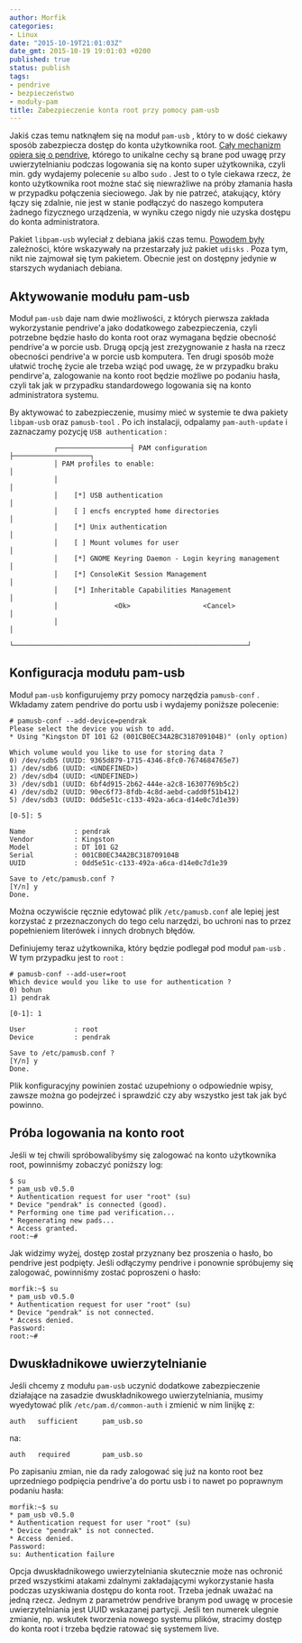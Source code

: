 ```yaml
---
author: Morfik
categories:
- Linux
date: "2015-10-19T21:01:03Z"
date_gmt: 2015-10-19 19:01:03 +0200
published: true
status: publish
tags:
- pendrive
- bezpieczeństwo
- moduły-pam
title: Zabezpieczenie konta root przy pomocy pam-usb
---
```


Jakiś czas temu natknąłem się na moduł `pam-usb` , który to w dość ciekawy sposób zabezpiecza dostęp
do konta użytkownika root. [Cały mechanizm opiera się o pendrive](https://wiki.debian.org/pamusb),
którego to unikalne cechy są brane pod uwagę przy uwierzytelnianiu podczas logowania się na konto
super użytkownika, czyli min. gdy wydajemy polecenie `su` albo `sudo` . Jest to o tyle ciekawa
rzecz, że konto użytkownika root możne stać się niewrażliwe na próby złamania hasła w przypadku
połączenia sieciowego. Jak by nie patrzeć, atakujący, który łączy się zdalnie, nie jest w stanie
podłączyć do naszego komputera żadnego fizycznego urządzenia, w wyniku czego nigdy nie uzyska
dostępu do konta administratora.

Pakiet `libpam-usb` wyleciał z debiana jakiś czas temu. [Powodem
były](https://tracker.debian.org/news/686153) zależności, które wskazywały na przestarzały już
pakiet `udisks` . Poza tym, nikt nie zajmował się tym pakietem. Obecnie jest on dostępny jedynie w
starszych wydaniach debiana.

<!--more-->
## Aktywowanie modułu pam-usb

Moduł `pam-usb` daje nam dwie możliwości, z których pierwsza zakłada wykorzystanie pendrive'a jako
dodatkowego zabezpieczenia, czyli potrzebne będzie hasło do konta root oraz wymagana będzie obecność
pendrive'a w porcie usb. Drugą opcją jest zrezygnowanie z hasła na rzecz obecności pendrive'a w
porcie usb komputera. Ten drugi sposób może ułatwić trochę życie ale trzeba wziąć pod uwagę, że w
przypadku braku pendirve'a, zalogowanie na konto root będzie możliwe po podaniu hasła, czyli tak jak
w przypadku standardowego logowania się na konto administratora systemu.

By aktywować to zabezpieczenie, musimy mieć w systemie te dwa pakiety `libpam-usb` oraz
`pamusb-tool` . Po ich instalacji, odpalamy `pam-auth-update` i zaznaczamy pozycję `USB
authentication` :

```
           ┌──────────────────┤ PAM configuration ├───────────────────┐
           │ PAM profiles to enable:                                  │
           │                                                          │
           │    [*] USB authentication                                │
           │    [ ] encfs encrypted home directories                  │
           │    [*] Unix authentication                               │
           │    [ ] Mount volumes for user                            │
           │    [*] GNOME Keyring Daemon - Login keyring management   │
           │    [*] ConsoleKit Session Management                     │
           │    [*] Inheritable Capabilities Management               │
           │              <Ok>                  <Cancel>              │
           │                                                          │
           └──────────────────────────────────────────────────────────┘
```

## Konfiguracja modułu pam-usb

Moduł `pam-usb` konfigurujemy przy pomocy narzędzia `pamusb-conf` . Wkładamy zatem pendrive do portu
usb i wydajemy poniższe polecenie:

    # pamusb-conf --add-device=pendrak
    Please select the device you wish to add.
    * Using "Kingston DT 101 G2 (001CB0EC34A2BC318709104B)" (only option)

    Which volume would you like to use for storing data ?
    0) /dev/sdb5 (UUID: 9365d879-1715-4346-8fc0-7674684765e7)
    1) /dev/sdb6 (UUID: <UNDEFINED>)
    2) /dev/sdb4 (UUID: <UNDEFINED>)
    3) /dev/sdb1 (UUID: 6bf4d915-2b62-444e-a2c8-16307769b5c2)
    4) /dev/sdb2 (UUID: 90ec6f73-8fdb-4c8d-aebd-cadd0f51b412)
    5) /dev/sdb3 (UUID: 0dd5e51c-c133-492a-a6ca-d14e0c7d1e39)

    [0-5]: 5

    Name            : pendrak
    Vendor          : Kingston
    Model           : DT 101 G2
    Serial          : 001CB0EC34A2BC318709104B
    UUID            : 0dd5e51c-c133-492a-a6ca-d14e0c7d1e39

    Save to /etc/pamusb.conf ?
    [Y/n] y
    Done.

Można oczywiście ręcznie edytować plik `/etc/pamusb.conf` ale lepiej jest korzystać z przeznaczonych
do tego celu narzędzi, bo uchroni nas to przez popełnieniem literówek i innych drobnych błędów.

Definiujemy teraz użytkownika, który będzie podlegał pod moduł `pam-usb` . W tym przypadku jest to
`root` :

    # pamusb-conf --add-user=root
    Which device would you like to use for authentication ?
    0) bohun
    1) pendrak

    [0-1]: 1

    User            : root
    Device          : pendrak

    Save to /etc/pamusb.conf ?
    [Y/n] y
    Done.

Plik konfiguracyjny powinien zostać uzupełniony o odpowiednie wpisy, zawsze można go podejrzeć i
sprawdzić czy aby wszystko jest tak jak być powinno.

## Próba logowania na konto root

Jeśli w tej chwili spróbowalibyśmy się zalogować na konto użytkownika root, powinniśmy zobaczyć
poniższy log:

    $ su
    * pam_usb v0.5.0
    * Authentication request for user "root" (su)
    * Device "pendrak" is connected (good).
    * Performing one time pad verification...
    * Regenerating new pads...
    * Access granted.
    root:~#

Jak widzimy wyżej, dostęp został przyznany bez proszenia o hasło, bo pendrive jest podpięty. Jeśli
odłączymy pendrive i ponownie spróbujemy się zalogować, powinniśmy zostać poproszeni o hasło:

    morfik:~$ su
    * pam_usb v0.5.0
    * Authentication request for user "root" (su)
    * Device "pendrak" is not connected.
    * Access denied.
    Password:
    root:~#

## Dwuskładnikowe uwierzytelnianie

Jeśli chcemy z modułu `pam-usb` uczynić dodatkowe zabezpieczenie działające na zasadzie
dwuskładnikowego uwierzytelniania, musimy wyedytować plik `/etc/pam.d/common-auth` i zmienić w nim
linijkę z:

    auth   sufficient      pam_usb.so

na:

    auth   required        pam_usb.so

Po zapisaniu zmian, nie da rady zalogować się już na konto root bez uprzedniego podpięcia pendrive'a
do portu usb i to nawet po poprawnym podaniu hasła:

    morfik:~$ su
    * pam_usb v0.5.0
    * Authentication request for user "root" (su)
    * Device "pendrak" is not connected.
    * Access denied.
    Password:
    su: Authentication failure

Opcja dwuskładnikowego uwierzytelniania skutecznie może nas ochronić przed wszystkimi atakami
zdalnymi zakładającymi wykorzystanie hasła podczas uzyskiwania dostępu do konta root. Trzeba jednak
uważać na jedną rzecz. Jednym z parametrów pendrive branym pod uwagę w procesie uwierzytelniania
jest UUID wskazanej partycji. Jeśli ten numerek ulegnie zmianie, np. wskutek tworzenia nowego
systemu plików, stracimy dostęp do konta root i trzeba będzie ratować się systemem live.
